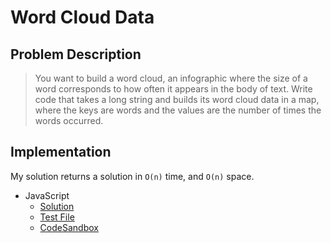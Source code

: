 # Word Cloud Data

## Problem Description

> You want to build a word cloud, an infographic where the size of a word corresponds to how often it appears in the body of text.
> Write code that takes a long string and builds its word cloud data in a map, where the keys are words and the values are the number of times the words occurred.

## Implementation

My solution returns a solution in `O(n)` time, and `O(n)` space.

- JavaScript
  - [Solution](./WordCloudData.js)
  - [Test File](./checkSolution.test.js)
  - [CodeSandbox](https://codesandbox.io/s/0vmq3v117w?autoresize=1&fontsize=14&module=%2FWordCloudData.js&previewwindow=tests)
